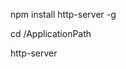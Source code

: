 <!-- 
FlickrUI
 -->


<!-- 
Install Node http server :
 -->


npm install http-server -g 

<!-- 
Once done,
double click on server.bat and ther application will run on 127.0.0.1:8080

Go to browser and type: "http://127.0.0.1:8080/" the UI should load

On mac, Open terminal in Application path:
 -->

cd /ApplicationPath

http-server

<!-- 
Go to browser and type: "http://127.0.0.1:8080/" the UI should load
 -->
